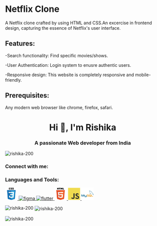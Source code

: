 # Netflix Clone
A Netflix clone crafted by using HTML and CSS.An excercise in frontend design, capturing the essence of Netflix's user interface.

## Features:
-Search functionality: Find specific movies/shows.

-User Authentication: Login system to enusre authentic users.

-Responsive design: This website is completely responsive and mobile-friendly.

## Prerequisites:
Any modern web browser like chrome, firefox, safari.

<h1 align="center">Hi 👋, I'm Rishika</h1>
<h3 align="center">A passionate Web developer from India</h3>

<p align="left"> <img src="https://komarev.com/ghpvc/?username=rishika-200&label=Profile%20views&color=0e75b6&style=flat" alt="rishika-200" /> </p>

<h3 align="left">Connect with me:</h3>
<p align="left">
</p>

<h3 align="left">Languages and Tools:</h3>
<p align="left"> <a href="https://www.w3schools.com/css/" target="_blank" rel="noreferrer"> <img src="https://raw.githubusercontent.com/devicons/devicon/master/icons/css3/css3-original-wordmark.svg" alt="css3" width="40" height="40"/> </a> <a href="https://www.figma.com/" target="_blank" rel="noreferrer"> <img src="https://www.vectorlogo.zone/logos/figma/figma-icon.svg" alt="figma" width="40" height="40"/> </a> <a href="https://flutter.dev" target="_blank" rel="noreferrer"> <img src="https://www.vectorlogo.zone/logos/flutterio/flutterio-icon.svg" alt="flutter" width="40" height="40"/> </a> <a href="https://www.w3.org/html/" target="_blank" rel="noreferrer"> <img src="https://raw.githubusercontent.com/devicons/devicon/master/icons/html5/html5-original-wordmark.svg" alt="html5" width="40" height="40"/> </a> <a href="https://developer.mozilla.org/en-US/docs/Web/JavaScript" target="_blank" rel="noreferrer"> <img src="https://raw.githubusercontent.com/devicons/devicon/master/icons/javascript/javascript-original.svg" alt="javascript" width="40" height="40"/> </a> <a href="https://www.mysql.com/" target="_blank" rel="noreferrer"> <img src="https://raw.githubusercontent.com/devicons/devicon/master/icons/mysql/mysql-original-wordmark.svg" alt="mysql" width="40" height="40"/> </a> </p>

<p><img align="left" src="https://github-readme-stats.vercel.app/api/top-langs?username=rishika-200&show_icons=true&locale=en&layout=compact" alt="rishika-200" /></p>

<p>&nbsp;<img align="center" src="https://github-readme-stats.vercel.app/api?username=rishika-200&show_icons=true&locale=en" alt="rishika-200" /></p>

<p><img align="center" src="https://github-readme-streak-stats.herokuapp.com/?user=rishika-200&" alt="rishika-200" /></p>
